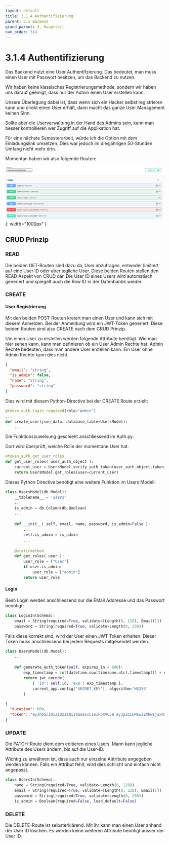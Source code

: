 ```yaml
---
layout: default
title: 3.1.4 Authentifizierung
parent: 3.1 Backend
grand_parent: 3. Hauptteil
nav_order: 314
---
```


# 3.1.4 Authentifizierung

Das Backend nutzt eine User Authentifzierung. Das bedeutet, man muss einen User mit Passwort besitzen, um das Backend zu nutzen.

Wir haben keine klassisches Registrierungsmethode, sondern wir haben uns darauf geeinigt, dass nur der Admin einen User erstellen kann.

Unsere Überlegung dabei ist, dass wenn sich ein Hacker selbst registrieren kann und direkt einen User erhält, dann macht das ganze User Management keinen Sinn.

Sollte aber die Userverwaltung in der Hand des Admins sein, kann man besser kontrollieren wer Zugriff auf die Applikation hat.

Für eine nächste Semesterarbeit, würde ich die Option mit dem Einladungslink umsetzen. Dies war jedoch im diesjährigen 50-Stunden Umfang nicht mehr drin.

Momentan haben wir also folgende Routen:

![User Routen](../ressources/images/backend/user_routen.PNG){: width="1000px" }

## CRUD Prinzip

### READ

Die beiden GET-Routen sind dazu da, User abzufragen, entweder limitiert auf eine User ID oder aber jegliche User. Diese beiden Routen stellen den READ Aspekt von CRUD dar. Die User ID eines Users wird automatisch generiert und spiegelt auch die Row ID in der Datenbanbk wieder.

### CREATE

#### User Registrierung

Mit den beiden POST-Routen kreiert man einen User und kann sich mit diesem Anmelden. Bei der Anmeldung wird ein JWT-Token generiert. Diese beiden Routen sind also CREATE nach dem CRUD Prinzip.

Um einen User zu erstellen werden folgende Attribute benötigt. Wie man hier sehen kann, kann man definieren ob ein User Admin Rechte hat. Admin Rechte bedeuten, dass man andere User erstellen kann. Ein User ohne Admin Rechte kann dies nicht.

``` json
{
  "email": "string",
  "is_admin": false,
  "name": "string",
  "password": "string"
}
```

Dies wird mit diesem Python-Directive bei der CREATE Route erzielt:

``` python
@token_auth.login_required(role="Admin")
...
def create_user(json_data, database_table=UsersModel):
    ...
```

Die Funktionszuweisung geschieht anschliessend im Auth.py.

Dort wird überprüft, welche Rolle der momentane User hat.

``` python
@token_auth.get_user_roles
def get_user_roles( user_auth_object ):
    current_user = UsersModel.verify_auth_token(user_auth_object.token)
    return UsersModel.get_roles(user=current_user)
```

Dieses Python Directive benötigt eine weitere Funktion im Users Modell:

``` python
class UsersModel(db.Model):
    __tablename__ = 'users'
    ...
    is_admin = db.Column(db.Boolean)
    ...

    def __init__( self, email, name, password, is_admin=False ):
        ...
        self.is_admin = is_admin
        ...
    
    @staticmethod
    def get_roles( user ):
        user_role = ["User"]
        if user.is_admin:
            user_role = ["Admin"]
        return user_role
```

#### Login

Beim Login werden anschliessend nur die EMail Addresse und das Passwort benötigt:

``` python
class LoginIn(Schema):
    email = String(required=True, validate=[Length(0, 128), Email()])
    password = String(required=True, validate=Length(0, 256))
```

Falls diese korrekt sind, wird der User einen JWT Token erhalten.
Dieser Token muss anschliessend bei jedem Requests mitgesendet werden.

``` python
class UsersModel(db.Model):
    ...

    def generate_auth_token(self, expires_in = 600):
        exp_timestamp = int(datetime.now(timezone.utc).timestamp()) + expires_in
        return jwt_encode(
            { 'id': self.id, 'exp': exp_timestamp },
            current_app.config['SECRET_KEY'], algorithm='HS256'
        )
```

``` json
{
  "duration": 600,
  "token": "eyJhbGciOiJIUzI1NiIaaaa5cCI6IkpXVCJ9.eyJpZCI6MSwiZXhwIjoxNzaaaakzMDY5fQ.3Qs4_YqgzF9V7mJthr6BYYLiSZDaaaa72zhcc8sI6zQ"
}
```

### UPDATE

Die PATCH-Route dient dem editieren eines Users. Mann kann jegliche Attribute des Users ändern, bis auf die User-ID.

Wichtig zu erwähnen ist, dass auch nur einzelne Aittribute angegeben werden können. Falls ein Attribut fehlt, wird dies schlicht und einfach nicht angepasst.

``` python
class UsersIn(Schema):
    name = String(required=True, validate=Length(0, 128))
    email = String(required=True, validate=[Length(0, 128), Email()])
    password = String(required=True, validate=Length(0, 256))
    is_admin = Boolean(required=False, load_default=False)
```

### DELETE

Die DELETE-Route ist selbsterklärend. Mit ihr kann man einen User anhand der User ID löschen. Es werden keine weiteren Attribute benötigt ausser der User ID.
